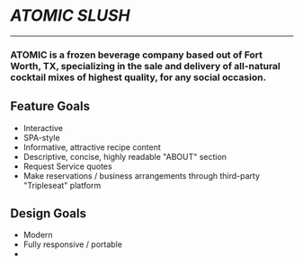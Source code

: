 # _ATOMIC SLUSH_
___
### ATOMIC is a frozen beverage company based out of Fort Worth, TX, specializing in the sale and delivery of all-natural cocktail mixes of highest quality, for any social occasion.  

## Feature Goals
- Interactive
- SPA-style
- Informative, attractive recipe content
- Descriptive, concise, highly readable "ABOUT" section
- Request Service quotes
- Make reservations / business arrangements through third-party "Tripleseat" platform

## Design Goals
- Modern
- Fully responsive / portable
- 